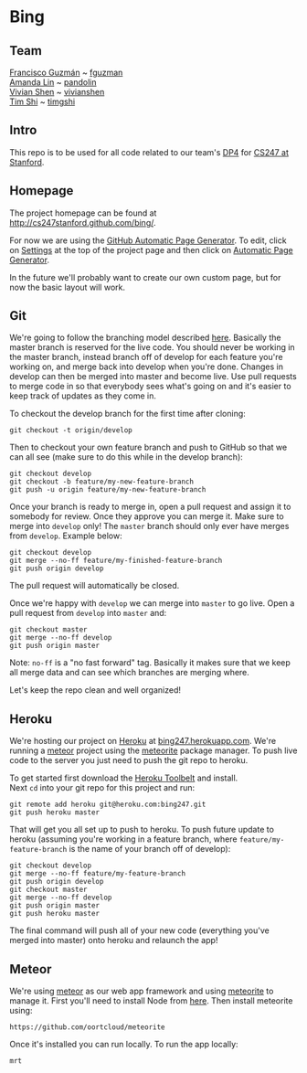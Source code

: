 Bing
====

Team
----
[Francisco Guzmán](mailto:fguzman1@stanford.edu) ~ [fguzman](https://github.com/fguzman)  
[Amanda Lin](mailto:alin3@stanford.edu) ~ [pandolin](https://github.com/pandolin)  
[Vivian Shen](mailto:vshen@stanford.edu) ~ [vivianshen](https://github.com/vivianshen)  
[Tim Shi](mailto:timshi@stanford.edu) ~ [timgshi](https://github.com/timgshi)

Intro
-----

This repo is to be used for all code related to our team's [DP4](http://hci.stanford.edu/courses/cs247/2013/p4.html) for [CS247 at Stanford](http://cs247.stanford.edu).

Homepage
--------
The project homepage can be found at http://cs247stanford.github.com/bing/.

For now we are using the [GitHub Automatic Page Generator](https://help.github.com/articles/creating-pages-with-the-automatic-generator). To edit, click on [Settings](https://github.com/cs247stanford/bing/settings) at the top of the project page and then click on [Automatic Page Generator](https://github.com/cs247stanford/bing/generated_pages/new).

In the future we'll probably want to create our own custom page, but for now the basic layout will work.

Git
---
We're going to follow the branching model described [here](http://nvie.com/posts/a-successful-git-branching-model/).
Basically the master branch is reserved for the live code. You should never be working in the master branch, instead branch off of develop for each feature you're working on, and merge back into develop when you're done. Changes in develop can then be merged into master and become live. Use pull requests to merge code in so that everybody sees what's going on and it's easier to keep track of updates as they come in.

To checkout the develop branch for the first time after cloning:
```
git checkout -t origin/develop
```
Then to checkout your own feature branch and push to GitHub so that we can all see (make sure to do this while in the develop branch):
```
git checkout develop
git checkout -b feature/my-new-feature-branch
git push -u origin feature/my-new-feature-branch
```

Once your branch is ready to merge in, open a pull request and assign it to somebody for review. Once they approve you can merge it. Make sure to merge into ```develop``` only! The ```master``` branch should only ever have merges from ```develop```. Example below:
```
git checkout develop
git merge --no-ff feature/my-finished-feature-branch
git push origin develop
```
The pull request will automatically be closed.

Once we're happy with ```develop``` we can merge into ```master``` to go live. Open a pull request from ```develop``` into ```master``` and:
```
git checkout master
git merge --no-ff develop
git push origin master
```
Note: ```no-ff``` is a "no fast forward" tag. Basically it makes sure that we keep all merge data and can see which branches are merging where.

Let's keep the repo clean and well organized!

Heroku
------
We're hosting our project on [Heroku](heroku.com) at [bing247.herokuapp.com](bing247.herokuapp.com). We're running a [meteor](meteor.com) project using the [meteorite](https://github.com/oortcloud/meteorite) package manager. To push live code to the server you just need to push the git repo to heroku.  

To get started first download the [Heroku Toolbelt](https://toolbelt.heroku.com/) and install.  
Next ```cd``` into your git repo for this project and run:
```
git remote add heroku git@heroku.com:bing247.git
git push heroku master
```
That will get you all set up to push to heroku. To push future update to heroku (assuming you're working in a feature branch, where ```feature/my-feature-branch``` is the name of your branch off of develop):
```
git checkout develop
git merge --no-ff feature/my-feature-branch
git push origin develop
git checkout master
git merge --no-ff develop
git push origin master
git push heroku master
```
The final command will push all of your new code (everything you've merged into master) onto heroku and relaunch the app!

Meteor
------
We're using [meteor](meteor.com) as our web app framework and using [meteorite](https://github.com/oortcloud/meteorite) to manage it. First you'll need to install Node from [here](http://nodejs.org/). Then install meteorite using:
```
https://github.com/oortcloud/meteorite
```
Once it's installed you can run locally. To run the app locally:
```
mrt
```
